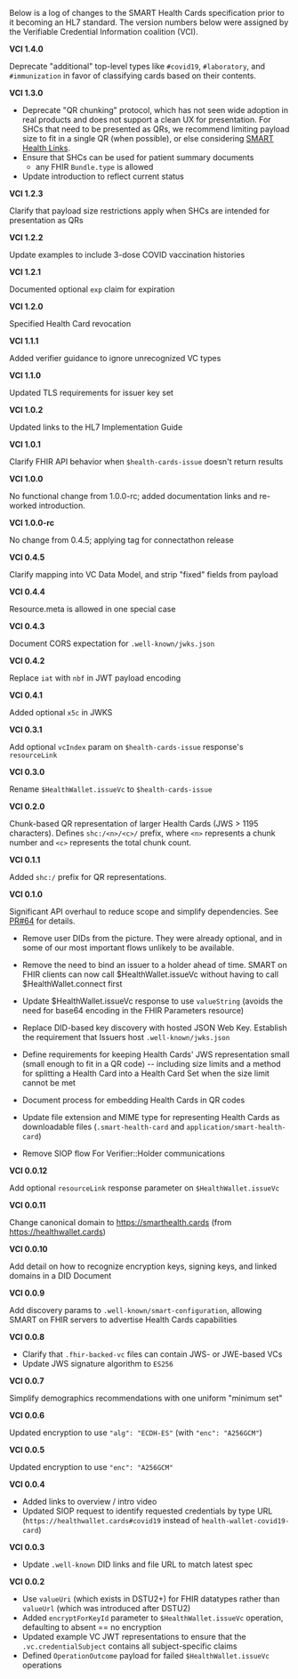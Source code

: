 Below is a log of changes to the SMART Health Cards specification prior to it becoming an HL7 standard. The version numbers below were assigned by the Verifiable Credential Information coalition (VCI).

**VCI 1.4.0**

Deprecate "additional" top-level types like `#covid19`, `#laboratory`, and `#immunization` in favor of classifying cards based on their contents.

<p></p>

**VCI 1.3.0**

* Deprecate "QR chunking" protocol, which has not seen wide adoption in real products and does not support a clean UX for presentation. For SHCs that need to be presented as QRs, we recommend limiting payload size to fit in a single QR (when possible), or else considering [SMART Health Links](links-specification.html).
* Ensure that SHCs can be used for patient summary documents
  * any FHIR `Bundle.type` is allowed
* Update introduction to reflect current status

<p></p>

**VCI 1.2.3**

Clarify that payload size restrictions apply when SHCs are intended for presentation as QRs

<p></p>

**VCI 1.2.2**

Update examples to include 3-dose COVID vaccination histories

<p></p>

**VCI 1.2.1**

Documented optional `exp` claim for expiration

<p></p>

**VCI 1.2.0**

Specified Health Card revocation

<p></p>

**VCI 1.1.1**

Added verifier guidance to ignore unrecognized VC types

<p></p>

**VCI 1.1.0**

Updated TLS requirements for issuer key set

<p></p>

**VCI 1.0.2**

Updated links to the HL7 Implementation Guide

<p></p>

**VCI 1.0.1**

Clarify FHIR API behavior when `$health-cards-issue` doesn't return results

<p></p>

**VCI 1.0.0**

No functional change from 1.0.0-rc; added documentation links and re-worked introduction.

<p></p>

**VCI 1.0.0-rc**

No change from 0.4.5; applying tag for connectathon release

<p></p>

**VCI 0.4.5**

Clarify mapping into VC Data Model, and strip "fixed" fields from payload

<p></p>

**VCI 0.4.4**

Resource.meta is allowed in one special case

<p></p>

**VCI 0.4.3**

Document CORS expectation for `.well-known/jwks.json`

<p></p>

**VCI 0.4.2**

Replace `iat` with `nbf` in JWT payload encoding

<p></p>

**VCI 0.4.1**

Added optional `x5c` in JWKS

<p></p>

**VCI 0.3.1**

Add optional `vcIndex` param on `$health-cards-issue` response's `resourceLink`

<p></p>

**VCI 0.3.0**

Rename `$HealthWallet.issueVc` to `$health-cards-issue`

<p></p>

**VCI 0.2.0**

Chunk-based QR representation of larger Health Cards (JWS > 1195 characters). Defines `shc:/<n>/<c>/` prefix, where `<n>` represents a chunk number and `<c>` represents the total chunk count.

<p></p>

**VCI 0.1.1**

Added `shc:/` prefix for QR representations.

<p></p>

**VCI 0.1.0**

Significant API overhaul to reduce scope and simplify dependencies. See [PR#64](https://github.com/smart-on-fhir/health-cards/pull/64) for details.

* Remove user DIDs from the picture. They were already optional, and in some of our most important flows unlikely to be available.

* Remove the need to bind an issuer to a holder ahead of time. SMART on FHIR clients can now call $HealthWallet.issueVc without having to call $HealthWallet.connect first

* Update $HealthWallet.issueVc response to use `valueString` (avoids the need for base64 encoding in the FHIR Parameters resource)

* Replace DID-based key discovery with hosted JSON Web Key. Establish the requirement that Issuers host `.well-known/jwks.json`

* Define requirements for keeping Health Cards' JWS representation small (small enough to fit in a QR code) -- including size limits and a method for splitting a Health Card into a Health Card Set when the size limit cannot be met

* Document process for embedding Health Cards in QR codes

* Update file extension and MIME type for representing Health Cards as downloadable files (`.smart-health-card` and `application/smart-health-card`)

* Remove SIOP flow For Verifier::Holder communications

<p></p>

**VCI 0.0.12**

Add optional `resourceLink` response parameter on `$HealthWallet.issueVc`

<p></p>

**VCI 0.0.11**

Change canonical domain to https://smarthealth.cards (from https://healthwallet.cards)

<p></p>

**VCI 0.0.10**

Add detail on how to recognize encryption keys, signing keys, and linked domains in a DID Document

<p></p>

**VCI 0.0.9**

Add discovery params to `.well-known/smart-configuration`, allowing SMART on FHIR servers to advertise Health Cards capabilities

<p></p>

**VCI 0.0.8**

* Clarify that `.fhir-backed-vc` files can contain JWS- or JWE-based VCs
* Update JWS signature algorithm to `ES256`

<p></p>

**VCI 0.0.7**

Simplify demographics recommendations with one uniform "minimum set"

<p></p>

**VCI 0.0.6**

Updated encryption to use `"alg": "ECDH-ES"` (with `"enc": "A256GCM"`)

<p></p>

**VCI 0.0.5**

Updated encryption to use `"enc": "A256GCM"`

<p></p>

**VCI 0.0.4**

* Added links to overview / intro video
* Updated SIOP request to identify requested credentials by type URL (`https://healthwallet.cards#covid19` instead of `health-wallet-covid19-card`)

<p></p>

**VCI 0.0.3**

* Update `.well-known` DID links and file URL to match latest spec

<p></p>

**VCI 0.0.2**

* Use `valueUri` (which exists in DSTU2+) for FHIR datatypes rather than `valueUrl` (which was introduced after DSTU2)
* Added `encryptForKeyId` parameter to `$HealthWallet.issueVc` operation, defaulting to absent == no encryption
* Updated example VC JWT representations to ensure that the `.vc.credentialSubject` contains all subject-specific claims
* Defined `OperationOutcome` payload for failed `$HealthWallet.issueVc` operations

<p></p>
<p></p>